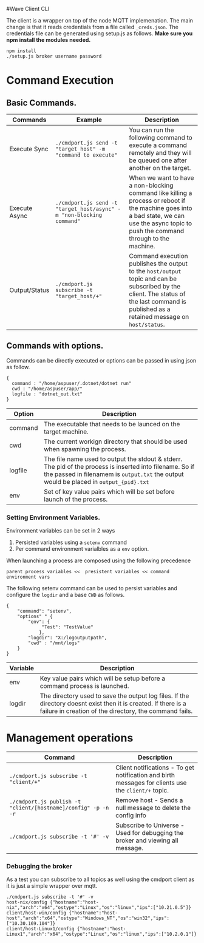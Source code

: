 #Wave Client CLI

The client is a wrapper on top of the node MQTT implemenation. The main change is that it reads credentials from a file called `_creds.json`. 
The credentials file can be generated using setup.js as follows. **Make sure you npm install the modules needed.**

```
npm install
./setup.js broker username password
```

# Command Execution

## Basic Commands. 

|Commands    | Example | Description |
|------------|---------|-------------|
|Execute Sync|`./cmdport.js send -t "target_host" -m "command to execute"` | You can run the following command to execute a command remotely and they will be queued one after another on the target.|
|Execute Async|`./cmdport.js send -t "target_host/async" -m "non-blocking command"` |When we want to have a non-blocking command like killing a process or reboot if the machine goes into a bad state, we can use the async topic to push the command through to the machine. |
|Output/Status|`./cmdport.js subscribe -t "target_host/+"`| Command execution publishes the output to the `host/output` topic and can be subscribed by the client. The status of the last command is published as a retained message on `host/status`. |


## Commands with options. 

Commands can be directly executed or options can be passed in using json as follow. 

```
{
  command : "/home/aspuser/.dotnet/dotnet run"  
  cwd : "/home/aspuser/app/"
  logfile : "dotnet_out.txt"
}
```
|Option| Description |
|------|-------------|
|command | The executable that needs to be launced on the target machine. |
|cwd | The current workign directory that should be used when spawning the process.| 
| logfile | The file name used to output the stdout & stderr. The pid of the process is inserted into filename. So if the passed in filenamem is `output.txt` the output would be placed in `output_{pid}.txt` |  
| env | Set of key value pairs which will be set before launch of the process. | 

### Setting Environment Variables. 

Environment variables can be set in 2 ways 
1. Persisted variables using a `setenv` command 
2. Per command environment varialbles as a `env` option. 

When launching a process are composed using the following precedence 

```
parent process variables <<  presistent variables << command environment vars
```

The following setenv command can be used to persist variables and configure the `logdir` and a base `CWD` as follows. 

```
{
	"command": "setenv",
	"options" " {
		"env": {
			 "Test": "TestValue"
			},	 
		"logdir": "X:/logoutputpath",
		"cwd" : "/mnt/logs"
	} 
}
```

|Variable|Description|
|--------|-----------|
|env| Key value pairs which will be setup before a command process is launched.|
|logdir | The directory used to save the output log files. If the directory doesnt exist then it is created. If there is a failure in creation of the directory, the command fails. | 

# Management operations 

| Command | Description | 
|---------|-------------|
| `./cmdport.js subscribe -t "client/+"` |  Client notifications -  To get notification and birth messages for clients use the `client/+` topic. |
| `./cmdport.js publish -t "client/[hostname]/config" -p -n -r` | Remove host - Sends a null message to delete the config info | 
| `./cmdport.js subscribe -t '#' -v` | Subscribe to Universe - Used for debugging the broker and viewing all message. |


### Debugging the broker 

As a test you can subscribe to all topics as well using the cmdport client as it is just a simple wrapper over mqtt. 

```
./cmdport.js subscribe -t '#' -v
host-nix/config {"hostname":"host-nix","arch":"x64","ostype":"Linux","os":"linux","ips":["10.21.0.5"]}
client/host-win/config {"hostname":"host-host","arch":"x64","ostype":"Windows_NT","os":"win32","ips":["10.30.169.104"]}
client/host-Linux1/config {"hostname":"host-Linux1","arch":"x64","ostype":"Linux","os":"linux","ips":["10.2.0.1"]}
```
